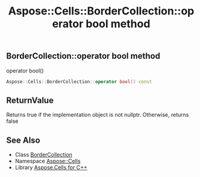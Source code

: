 ﻿---
title: Aspose::Cells::BorderCollection::operator bool method
linktitle: operator bool
second_title: Aspose.Cells for C++ API Reference
description: 'Aspose::Cells::BorderCollection::operator bool method. operator bool() in C++.'
type: docs
weight: 400
url: /cpp/aspose.cells/bordercollection/operator_bool/
---
## BorderCollection::operator bool method


operator bool()

```cpp
Aspose::Cells::BorderCollection::operator bool() const
```


## ReturnValue

Returns true if the implementation object is not nullptr. Otherwise, returns false

## See Also

* Class [BorderCollection](../)
* Namespace [Aspose::Cells](../../)
* Library [Aspose.Cells for C++](../../../)
